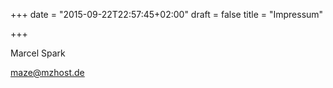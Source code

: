 +++
date = "2015-09-22T22:57:45+02:00"
draft = false
title = "Impressum"

+++

Marcel Spark 

maze@mzhost.de
